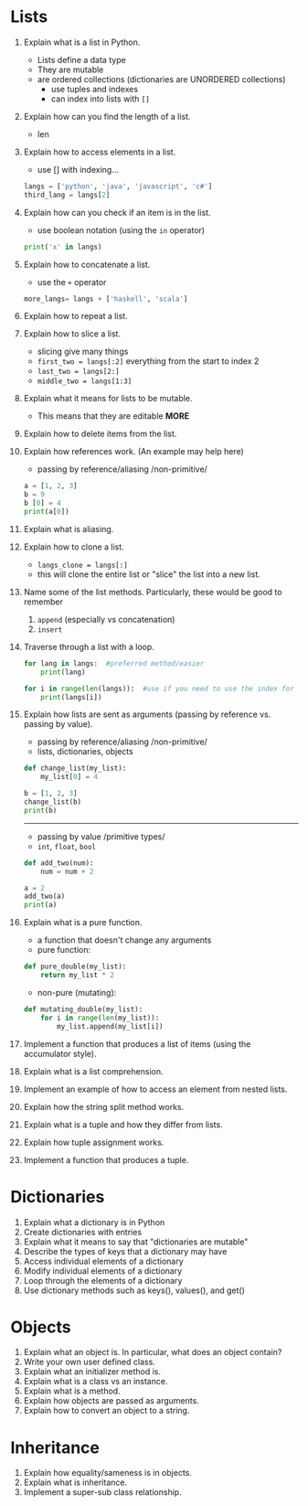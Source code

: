 # Lists
1. Explain what is a list in Python.
    * Lists define a data type
    * They are mutable
    * are ordered collections (dictionaries are UNORDERED collections)
        * use tuples and indexes
        * can index into lists with `[]`
1. Explain how can you find the length of a list.
    * len
1. Explain how to access elements in a list.
    * use [] with indexing...
    ```python
    langs = ['python', 'java', 'javascript', 'c#']
    third_lang = langs[2]
1. Explain how can you check if an item is in the list.
    * use boolean notation (using the `in` operator)
    ```python
    print('x' in langs)
    ``` 
1. Explain how to concatenate a list.
    * use the `+` operator
    ```python
    more_langs= langs + ['haskell', 'scala']
    ```
1. Explain how to repeat a list.
1. Explain how to slice a list.
    * slicing give many things
    * `first_two = langs[:2]` everything from the start to index 2
    * `last_two = langs[2:]`
    * `middle_two = langs[1:3]`
1. Explain what it means for lists to be mutable.
    * This means that they are editable **MORE**
1. Explain how to delete items from the list.
1. Explain how references work. (An example may help here)
    * passing by reference/aliasing /non-primitive/
    ```python
    a = [1, 2, 3]
    b = 9
    b [0] = 4
    print(a[0])
    ```
1. Explain what is aliasing.

1. Explain how to clone a list.
    * `langs_clone = langs[:]`
    * this will clone the entire list or "slice" the list into a new list.
1. Name some of the list methods. Particularly, these would be good to remember
    1. `append` (especially vs concatenation)
    2. `insert`
1. Traverse through a list with a loop.
    ```python
    for lang in langs:  #preferred method/easier
        print(lang)

    for i in range(len(langs)):  #use if you need to use the index for the particular thing your looking for
        print(langs[i])
    ```

1. Explain how lists are sent as arguments (passing by reference vs. passing by value).
    * passing by reference/aliasing /non-primitive/
    * lists, dictionaries, objects
    ```python
    def change_list(my_list):
        my_list[0] = 4

    b = [1, 2, 3]
    change_list(b)
    print(b)
    ```
    ___
    * passing by value /primitive types/
    * `int`, `float`, `bool`
    ```python
    def add_two(num):
        num = num + 2

    a = 2
    add_two(a)
    print(a)
    ```
    
1. Explain what is a pure function.
    * a function that doesn't change any arguments
    * pure function:
    ```python
    def pure_double(my_list):
        return my_list * 2
    ```
    * non-pure (mutating):
    ```python
    def mutating_double(my_list):
        for i in range(len(my_list)):
            my_list.append(my_list[i])
    ```

1. Implement a function that produces a list of items (using the accumulator style).
1. Explain what is a list comprehension.
1. Implement an example of how to access an element from nested lists.
1. Explain how the string split method works.
1. Explain what is a tuple and how they differ from lists.
1. Explain how tuple assignment works.
1. Implement a function that produces a tuple.
# Dictionaries
1. Explain what a dictionary is in Python
1. Create dictionaries with entries
1. Explain what it means to say that "dictionaries are mutable"
1. Describe the types of keys that a dictionary may have
1. Access individual elements of a dictionary
1. Modify individual elements of a dictionary
1. Loop through the elements of a dictionary
1. Use dictionary methods such as keys(), values(), and get()
# Objects
1. Explain what an object is. In particular, what does an object contain?
1. Write your own user defined class.
1. Explain what an initializer method is.
1. Explain what is a class vs an instance.
1. Explain what is a method.
1. Explain how objects are passed as arguments.
1. Explain how to convert an object to a string.
# Inheritance
1. Explain how equality/sameness is in objects.
1. Explain what is inheritance.
1. Implement a super-sub class relationship.